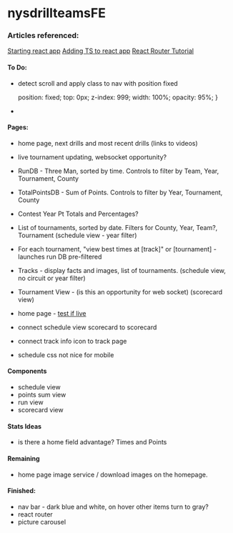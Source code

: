 # nysdrillteamsFE


### Articles referenced: 

[Starting react app](https://dev.to/ruppysuppy/create-react-app-from-scratch-like-a-pro-de0)
[Adding TS to react app](https://blog.logrocket.com/using-typescript-with-react-tutorial-examples/)
[React Router Tutorial](https://reactrouter.com/docs/en/v6/getting-started/tutorial)


#### To Do:
* detect scroll and apply class to nav with position fixed

    position: fixed;
    top: 0px;
    z-index: 999;
    width: 100%;
    opacity: 95%;
}

* 


#### Pages: 
* home page, next drills and most recent drills (links to videos)
* live tournament updating, websocket opportunity?
* RunDB - Three Man, sorted by time.  Controls to filter by Team, Year, Tournament, County
* TotalPointsDB - Sum of Points.  Controls to filter by Year, Tournament, County
* Contest Year Pt Totals and Percentages?
* List of tournaments, sorted by date.  Filters for County, Year, Team?, Tournament  (schedule view - year filter)
* For each tournament, "view best times at [track]" or [tournament] - launches run DB pre-filtered
* Tracks - display facts and images, list of tournaments.  (schedule view, no circuit or year filter)
* Tournament View - (is this an opportunity for web socket) (scorecard view)
* home page - [test if live](https://stackoverflow.com/questions/32454238/how-to-check-if-youtube-channel-is-streaming-live)

* connect schedule view scorecard to scorecard
* connect track info icon to track page
* schedule css not nice for mobile

#### Components
* schedule view
* points sum view
* run view
* scorecard view

#### Stats Ideas
* is there a home field advantage? Times and Points

#### Remaining
* home page image service / download images on the homepage.


#### Finished: 
* nav bar - dark blue and white, on hover other items turn to gray?
* react router
* picture carousel


